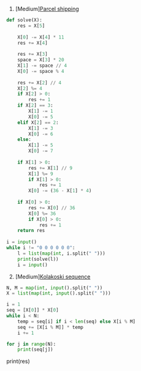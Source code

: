 1. [Medium][Parcel shipping](https://www.nowcoder.com/practice/6e9ce0dcb36a47328ee9c92394717c4e?tpId=170&tqId=34066&rp=1&ru=%2Fta%2Fexam-sohu&qru=%2Fta%2Fexam-sohu%2Fquestion-ranking&tab=answerKey) <br />
````python
def solve(X):
    res = X[5]
 
    X[0] -= X[4] * 11
    res += X[4]
 
    res += X[3]
    space = X[3] * 20
    X[1] -= space // 4
    X[0] -= space % 4
 
    res += X[2] // 4
    X[2] %= 4
    if X[2] > 0:
        res += 1
    if X[2] == 3:
        X[1] -= 1
        X[0] -= 5
    elif X[2] == 2:
        X[1] -= 3
        X[0] -= 6
    else:
        X[1] -= 5
        X[0] -= 7
 
    if X[1] > 0:
        res += X[1] // 9
        X[1] %= 9
        if X[1] > 0:
            res += 1
        X[0] -= (36 - X[1] * 4)
 
    if X[0] > 0:
        res += X[0] // 36
        X[0] %= 36
        if X[0] > 0:
            res += 1
    return res
 
i = input()
while i != "0 0 0 0 0 0":
    l = list(map(int, i.split(" ")))
    print(solve(l))
    i = input()
````

2. [Medium][Kolakoski sequence](https://www.nowcoder.com/practice/79358002fe7c48a6a74f96c0dc734fa1?tpId=170&tqId=34067&rp=1&ru=%2Fta%2Fexam-sohu&qru=%2Fta%2Fexam-sohu%2Fquestion-ranking&tab=answerKey)
````python
N, M = map(int, input().split(" "))
X = list(map(int, input().split(" ")))

i = 1
seq = [X[0]] * X[0]
while i < N:
    temp = seq[i] if i < len(seq) else X[i % M]
    seq += [X[i % M]] * temp
    i += 1

for j in range(N):
    print(seq[j])

````

print(res)
````

